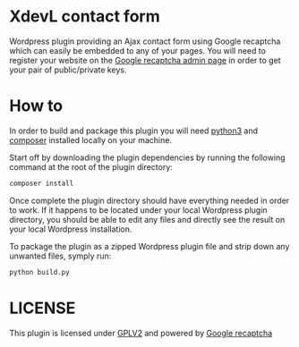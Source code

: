 # XdevL contact form

Wordpress plugin providing an Ajax contact form using Google recaptcha which can easily be embedded to any of your pages. You will need to register your website on the [Google recaptcha admin page](https://www.google.com/recaptcha/admin) in order to get your pair of public/private keys.

# How to

In order to build and package this plugin you will need [python3](https://www.python.org) and [composer](https://getcomposer.org/) installed locally on your machine.

Start off by downloading the plugin dependencies by running the following command at the root of the plugin directory:
```markdown
composer install
```
Once complete the plugin directory should have everything needed in order to work. If it happens to be located under your local Wordpress plugin directory, you should be able to edit any files and directly see the result on your local Wordpress installation.

To package the plugin as a zipped Wordpress plugin file and strip down any unwanted files, symply run:
```markdown
python build.py
```

# LICENSE

This plugin is licensed under [GPLV2](http://www.gnu.org/licenses/old-licenses/gpl-2.0.en.html) and powered by [Google recaptcha](https://www.google.com/recaptcha/intro/index.html)
